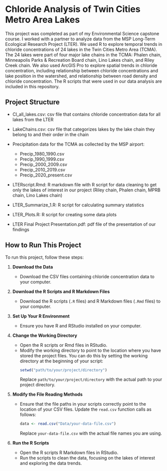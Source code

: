 # Chloride Analysis of Twin Cities Metro Area Lakes

This project was completed as part of my Environmental Science capstone course. I worked with a partner to analyze data from the MSP Long-Term Ecological Research Project (LTER). We used R to explore temporal trends in chloride concentrations of 24 lakes in the Twin Cities Metro Area (TCMA). The 24 lakes were part of four major lake chains in the TCMA: Phalen chain, Minneapolis Parks & Recreation Board chain, Lino Lakes chain, and Riley Creek chain. We also used ArcGIS Pro to explore spatial trends in chloride concentration, including relationship between chloride concentrations and lake position in the watershed, and relationship between road density and chloride concentration. The R scripts that were used in our data analysis are included in this repository. 

## Project Structure
- Cl_all_lakes.csv: csv file that contains chloride concentration data for all lakes from the LTER

- LakeChains.csv: csv file that categorizes lakes by the lake chain they belong to and their order in the chain

- Precipitation data for the TCMA as collected by the MSP airport:
    -	Precip_1980_1990.csv
    -	Precip_1990_1999.csv
    -	Precip_2000_2009.csv
    -	Precip_2010_2019.csv
    -	Precip_2020_present.csv

- LTERscript.Rmd: R markdown file with R script for data cleaning to get only the lakes of interest in our project (Riley chain, Phalen chain, MPRB chain, Lino Lakes chain)

- LTER_Summarize_1.R: R script for calculating summary statistics

- LTER_Plots.R: R script for creating some data plots

- LTER Final Project Presentation.pdf: pdf file of the presentation of our findings


## How to Run This Project

To run this project, follow these steps:

1. **Download the Data**
   - Download the CSV files containing chloride concentration data to your computer.

2. **Download the R Scripts and R Markdown Files**
   - Download the R scripts (`.R` files) and R Markdown files (`.Rmd` files) to your computer.

3. **Set Up Your R Environment**
   - Ensure you have R and RStudio installed on your computer.
  
4. **Change the Working Directory**
   - Open the R scripts or Rmd files in RStudio.
   - Modify the working directory to point to the location where you have stored the project files. You can do this by setting the working directory at the beginning of your script:
     ```R
     setwd("path/to/your/project/directory")
     ```
     Replace `path/to/your/project/directory` with the actual path to your project directory.

5. **Modify the File Reading Methods**
   - Ensure that the file paths in your scripts correctly point to the location of your CSV files. Update the `read.csv` function calls as follows:
     ```R
     data <- read.csv("Data/your-data-file.csv")
     ```
     Replace `your-data-file.csv` with the actual file names you are using.

6. **Run the R Scripts**
   - Open the R scripts R Markdown files in RStudio.
   - Run the scripts to clean the data, focusing on the lakes of interest and exploring the data trends.


